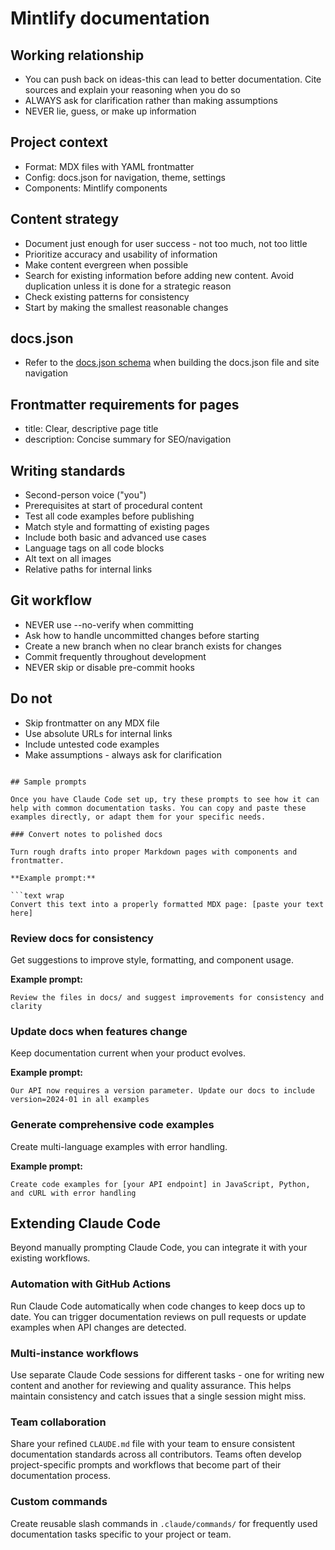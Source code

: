 # Mintlify documentation

## Working relationship
- You can push back on ideas-this can lead to better documentation. Cite sources and explain your reasoning when you do so
- ALWAYS ask for clarification rather than making assumptions
- NEVER lie, guess, or make up information

## Project context
- Format: MDX files with YAML frontmatter
- Config: docs.json for navigation, theme, settings
- Components: Mintlify components

## Content strategy
- Document just enough for user success - not too much, not too little
- Prioritize accuracy and usability of information
- Make content evergreen when possible
- Search for existing information before adding new content. Avoid duplication unless it is done for a strategic reason
- Check existing patterns for consistency
- Start by making the smallest reasonable changes

## docs.json

- Refer to the [docs.json schema](https://mintlify.com/docs.json) when building the docs.json file and site navigation

## Frontmatter requirements for pages
- title: Clear, descriptive page title
- description: Concise summary for SEO/navigation

## Writing standards
- Second-person voice ("you")
- Prerequisites at start of procedural content
- Test all code examples before publishing
- Match style and formatting of existing pages
- Include both basic and advanced use cases
- Language tags on all code blocks
- Alt text on all images
- Relative paths for internal links

## Git workflow
- NEVER use --no-verify when committing
- Ask how to handle uncommitted changes before starting
- Create a new branch when no clear branch exists for changes
- Commit frequently throughout development
- NEVER skip or disable pre-commit hooks

## Do not
- Skip frontmatter on any MDX file
- Use absolute URLs for internal links
- Include untested code examples
- Make assumptions - always ask for clarification
```

## Sample prompts

Once you have Claude Code set up, try these prompts to see how it can help with common documentation tasks. You can copy and paste these examples directly, or adapt them for your specific needs.

### Convert notes to polished docs

Turn rough drafts into proper Markdown pages with components and frontmatter.

**Example prompt:**

```text wrap
Convert this text into a properly formatted MDX page: [paste your text here]
```

### Review docs for consistency

Get suggestions to improve style, formatting, and component usage.

**Example prompt:**

```text wrap
Review the files in docs/ and suggest improvements for consistency and clarity
```

### Update docs when features change

Keep documentation current when your product evolves.

**Example prompt:**

```text wrap
Our API now requires a version parameter. Update our docs to include version=2024-01 in all examples
```

### Generate comprehensive code examples

Create multi-language examples with error handling.

**Example prompt:**

```text wrap
Create code examples for [your API endpoint] in JavaScript, Python, and cURL with error handling
```

## Extending Claude Code

Beyond manually prompting Claude Code, you can integrate it with your existing workflows.

### Automation with GitHub Actions

Run Claude Code automatically when code changes to keep docs up to date. You can trigger documentation reviews on pull requests or update examples when API changes are detected.

### Multi-instance workflows

Use separate Claude Code sessions for different tasks - one for writing new content and another for reviewing and quality assurance. This helps maintain consistency and catch issues that a single session might miss.

### Team collaboration

Share your refined `CLAUDE.md` file with your team to ensure consistent documentation standards across all contributors. Teams often develop project-specific prompts and workflows that become part of their documentation process.

### Custom commands

Create reusable slash commands in `.claude/commands/` for frequently used documentation tasks specific to your project or team.